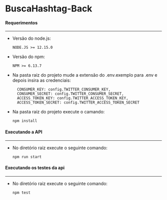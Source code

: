 # BuscaHashtag-Back

#### Requerimentos
-----------------
* Versão do node.js:

      NODE.JS >= 12.15.0

* Versão do npm:

      NPM >= 6.13.7
      
 
* Na pasta raiz do projeto mude a extensão do .env.exemplo para .env e depois insira as credenciais:

        CONSUMER_KEY: config.TWITTER_CONSUMER_KEY,
        CONSUMER_SECRET: config.TWITTER_CONSUMER_SECRET,
        ACCESS_TOKEN_KEY: config.TWITTER_ACCESS_TOKEN_KEY,
        ACCESS_TOKEN_SECRET: config.TWITTER_ACCESS_TOKEN_SECRET
 

* Na pasta raiz do projeto execute o camando:

      npm install
      

#### Executando a API
-----------------
* No diretório raiz execute o seguinte comando:

      npm run start
  
#### Executando os testes da api
-----------------
* No diretório raiz execute o seguinte comando:

      npm test
